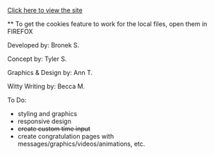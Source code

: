 [Click here to view the site](http://yhoj.herokuapp.com)

\*\* To get the cookies feature to work for the local files, open them in FIREFOX

Developed by: Bronek S.

Concept by: Tyler S.

Graphics & Design by: Ann T. 

Witty Writing by: Becca M.

To Do:

- styling and graphics
- responsive design
- <del>create custom time input</del>
- create congratulation pages with messages/graphics/videos/animations, etc.
